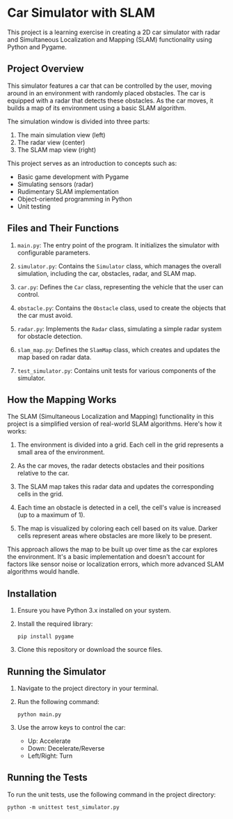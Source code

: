 # Car Simulator with SLAM

This project is a learning exercise in creating a 2D car simulator with radar and Simultaneous Localization and Mapping (SLAM) functionality using Python and Pygame.

## Project Overview

This simulator features a car that can be controlled by the user, moving around in an environment with randomly placed obstacles. The car is equipped with a radar that detects these obstacles. As the car moves, it builds a map of its environment using a basic SLAM algorithm.

The simulation window is divided into three parts:
1. The main simulation view (left)
2. The radar view (center)
3. The SLAM map view (right)

This project serves as an introduction to concepts such as:
- Basic game development with Pygame
- Simulating sensors (radar)
- Rudimentary SLAM implementation
- Object-oriented programming in Python
- Unit testing

## Files and Their Functions

1. `main.py`: The entry point of the program. It initializes the simulator with configurable parameters.

2. `simulator.py`: Contains the `Simulator` class, which manages the overall simulation, including the car, obstacles, radar, and SLAM map.

3. `car.py`: Defines the `Car` class, representing the vehicle that the user can control.

4. `obstacle.py`: Contains the `Obstacle` class, used to create the objects that the car must avoid.

5. `radar.py`: Implements the `Radar` class, simulating a simple radar system for obstacle detection.

6. `slam_map.py`: Defines the `SlamMap` class, which creates and updates the map based on radar data.

7. `test_simulator.py`: Contains unit tests for various components of the simulator.

## How the Mapping Works

The SLAM (Simultaneous Localization and Mapping) functionality in this project is a simplified version of real-world SLAM algorithms. Here's how it works:

1. The environment is divided into a grid. Each cell in the grid represents a small area of the environment.

2. As the car moves, the radar detects obstacles and their positions relative to the car.

3. The SLAM map takes this radar data and updates the corresponding cells in the grid.

4. Each time an obstacle is detected in a cell, the cell's value is increased (up to a maximum of 1).

5. The map is visualized by coloring each cell based on its value. Darker cells represent areas where obstacles are more likely to be present.

This approach allows the map to be built up over time as the car explores the environment. It's a basic implementation and doesn't account for factors like sensor noise or localization errors, which more advanced SLAM algorithms would handle.

## Installation

1. Ensure you have Python 3.x installed on your system.

2. Install the required library:
   ```
   pip install pygame
   ```

3. Clone this repository or download the source files.

## Running the Simulator

1. Navigate to the project directory in your terminal.

2. Run the following command:
   ```
   python main.py
   ```

3. Use the arrow keys to control the car:
   - Up: Accelerate
   - Down: Decelerate/Reverse
   - Left/Right: Turn

## Running the Tests

To run the unit tests, use the following command in the project directory:

```
python -m unittest test_simulator.py
`